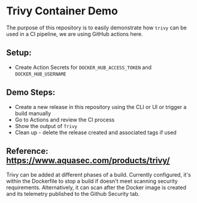 # Trivy Container Demo

The purpose of this repository is to easily demonstrate how `trivy` can be used in a CI pipeline, we are using GitHub actions here.


## Setup:
* Create Action Secrets for `DOCKER_HUB_ACCESS_TOKEN` and `DOCKER_HUB_USERNAME`


## Demo Steps:

* Create a new release in this repository using the CLI or UI or trigger a build manually
* Go to Actions and review the CI process
* Show the output of `Trivy`
* Clean up - delete the release created and associated tags if used
  

## Reference: https://www.aquasec.com/products/trivy/

Trivy can be added at different phases of a build.  Currently configured, it's within the Dockerfile to stop a build if doesn't meet scanning security requirements.  Alternatively, it can scan after the Docker image is created and its telemetry published to the Github Security tab.
